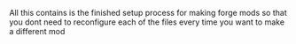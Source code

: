 All this contains is the finished setup process for making forge mods so that you dont need to reconfigure each of the files every time you want to make a different mod 
